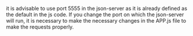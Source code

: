 it is advisable to use port 5555 in the json-server as it is already defined as the default in the js code. If you change the port on which the json-server will run, it is necessary to make the necessary changes in the APP.js file to make the requests properly.